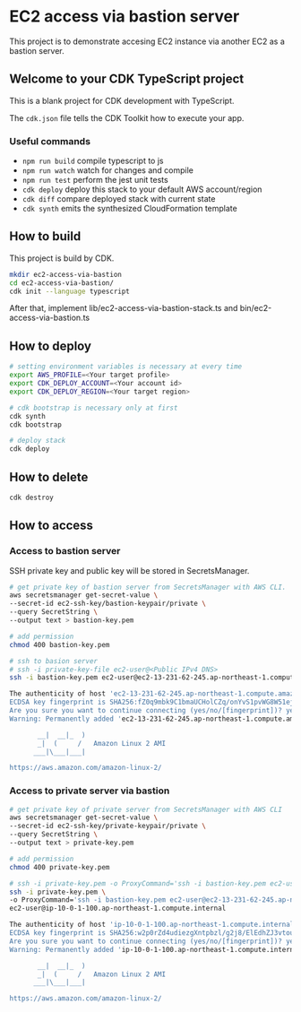 # EC2 access via bastion server

This project is to demonstrate accesing EC2 instance via another EC2 as a bastion server.

## Welcome to your CDK TypeScript project

This is a blank project for CDK development with TypeScript.

The `cdk.json` file tells the CDK Toolkit how to execute your app.

### Useful commands

- `npm run build` compile typescript to js
- `npm run watch` watch for changes and compile
- `npm run test` perform the jest unit tests
- `cdk deploy` deploy this stack to your default AWS account/region
- `cdk diff` compare deployed stack with current state
- `cdk synth` emits the synthesized CloudFormation template

## How to build

This project is build by CDK.

```bash
mkdir ec2-access-via-bastion
cd ec2-access-via-bastion/
cdk init --language typescript
```

After that, implement lib/ec2-access-via-bastion-stack.ts and bin/ec2-access-via-bastion.ts

## How to deploy

```bash
# setting environment variables is necessary at every time
export AWS_PROFILE=<Your target profile>
export CDK_DEPLOY_ACCOUNT=<Your account id>
export CDK_DEPLOY_REGION=<Your target region>

# cdk bootstrap is necessary only at first
cdk synth
cdk bootstrap

# deploy stack
cdk deploy
```

## How to delete

```bash
cdk destroy
```

## How to access

### Access to bastion server

SSH private key and public key will be stored in SecretsManager.

```bash
# get private key of bastion server from SecretsManager with AWS CLI.
aws secretsmanager get-secret-value \
--secret-id ec2-ssh-key/bastion-keypair/private \
--query SecretString \
--output text > bastion-key.pem

# add permission
chmod 400 bastion-key.pem

# ssh to basion server
# ssh -i private-key-file ec2-user@<Public IPv4 DNS>
ssh -i bastion-key.pem ec2-user@ec2-13-231-62-245.ap-northeast-1.compute.amazonaws.com

The authenticity of host 'ec2-13-231-62-245.ap-northeast-1.compute.amazonaws.com (13.231.62.245)' can't be established.
ECDSA key fingerprint is SHA256:fZ0q9mbk9C1bmaUCHolCZq/onYvS1pvWG8W51ejXm14.
Are you sure you want to continue connecting (yes/no/[fingerprint])? yes
Warning: Permanently added 'ec2-13-231-62-245.ap-northeast-1.compute.amazonaws.com,13.231.62.245' (ECDSA) to the list of known hosts.

       __|  __|_  )
       _|  (     /   Amazon Linux 2 AMI
      ___|\___|___|

https://aws.amazon.com/amazon-linux-2/
```

### Access to private server via bastion

```bash
# get private key of private server from SecretsManager with AWS CLI
aws secretsmanager get-secret-value \
--secret-id ec2-ssh-key/private-keypair/private \
--query SecretString \
--output text > private-key.pem

# add permission
chmod 400 private-key.pem

# ssh -i private-key.pem -o ProxyCommand='ssh -i bastion-key.pem ec2-user@<Public IPv4 DNS of bastion server> -W %h:%p' ec2-user@<Private IPv4 DNS of private server>
ssh -i private-key.pem \
-o ProxyCommand='ssh -i bastion-key.pem ec2-user@ec2-13-231-62-245.ap-northeast-1.compute.amazonaws.com -W %h:%p' \
ec2-user@ip-10-0-1-100.ap-northeast-1.compute.internal

The authenticity of host 'ip-10-0-1-100.ap-northeast-1.compute.internal (<no hostip for proxy command>)' can't be established.
ECDSA key fingerprint is SHA256:w2p0rZd4udiezgXntpbzl/g2j8/ElEdhZJ3vtouFo5E.
Are you sure you want to continue connecting (yes/no/[fingerprint])? yes
Warning: Permanently added 'ip-10-0-1-100.ap-northeast-1.compute.internal' (ECDSA) to the list of known hosts.

       __|  __|_  )
       _|  (     /   Amazon Linux 2 AMI
      ___|\___|___|

https://aws.amazon.com/amazon-linux-2/
```
